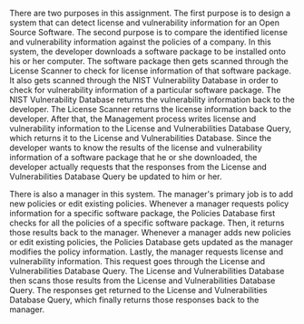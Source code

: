 There are two purposes in this assignment. The first purpose is to design a system that can detect license and vulnerability information for an Open Source Software. The second purpose is to compare the identified license and vulnerability information against the policies of a company. In this system, the developer downloads a software package to be installed onto his or her computer. The software package then gets scanned through the License Scanner to check for license information of that software package. It also gets scanned through the NIST Vulnerability Database in order to check for vulnerability information of a particular software package. The NIST Vulnerability Database returns the vulnerability information back to the developer. The License Scanner returns the license information back to the developer. After that, the Management process writes license and vulnerability information to the License and Vulnerabilities Database Query, which returns it to the License and Vulnerabilities Database. Since the developer wants to know the results of the license and vulnerability information of a software package that he or she downloaded, the developer actually requests that the responses from the License and Vulnerabilities Database Query be updated to him or her. 

There is also a manager in this system. The manager's primary job is to add new policies or edit existing policies. Whenever a manager requests policy information for a specific software package, the Policies Database first checks for all the policies of a specific software package. Then, it returns those results back to the manager. Whenever a manager adds new policies or edit existing policies, the Policies Database gets updated as the manager modifies the policy information. Lastly, the manager requests license and vulnerability information. This request goes through the License and Vulnerabilities Database Query. The License and Vulnerabilities Database then scans those results from the License and Vulnerabilities Database Query. The responses get returned to the License and Vulnerabilities Database Query, which finally returns those responses back to the manager. 
